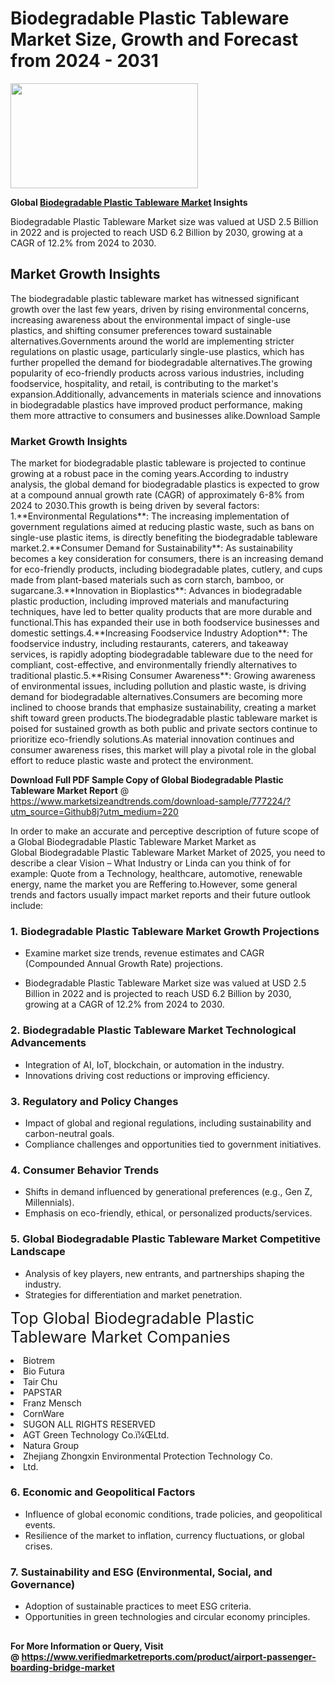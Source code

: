 <H1>Biodegradable Plastic Tableware Market Size, Growth and Forecast from 2024 - 2031</H1><img class="aligncenter size-medium wp-image-584254" src="https://thirdeyenews.in/wp-content/uploads/2024/09/Global-Market-Research-300x168.jpeg" alt="" width="300" height="168" /><p><strong>Global&nbsp;<a href="https://www.marketsizeandtrends.com/download-sample/777224/?utm_source=Github8j?utm_medium=220">Biodegradable Plastic Tableware Market</a> Insights</strong></p><p>Biodegradable Plastic Tableware Market size was valued at USD 2.5 Billion in 2022 and is projected to reach USD 6.2 Billion by 2030, growing at a CAGR of 12.2% from 2024 to 2030.</p><p><h2>Market Growth Insights</h2> The biodegradable plastic tableware market has witnessed significant growth over the last few years, driven by rising environmental concerns, increasing awareness about the environmental impact of single-use plastics, and shifting consumer preferences toward sustainable alternatives.Governments around the world are implementing stricter regulations on plastic usage, particularly single-use plastics, which has further propelled the demand for biodegradable alternatives.The growing popularity of eco-friendly products across various industries, including foodservice, hospitality, and retail, is contributing to the market's expansion.Additionally, advancements in materials science and innovations in biodegradable plastics have improved product performance, making them more attractive to consumers and businesses alike.Download Sample <h3>Market Growth Insights</h3> The market for biodegradable plastic tableware is projected to continue growing at a robust pace in the coming years.According to industry analysis, the global demand for biodegradable plastics is expected to grow at a compound annual growth rate (CAGR) of approximately 6-8% from 2024 to 2030.This growth is being driven by several factors: 1.**Environmental Regulations**: The increasing implementation of government regulations aimed at reducing plastic waste, such as bans on single-use plastic items, is directly benefiting the biodegradable tableware market.2.**Consumer Demand for Sustainability**: As sustainability becomes a key consideration for consumers, there is an increasing demand for eco-friendly products, including biodegradable plates, cutlery, and cups made from plant-based materials such as corn starch, bamboo, or sugarcane.3.**Innovation in Bioplastics**: Advances in biodegradable plastic production, including improved materials and manufacturing techniques, have led to better quality products that are more durable and functional.This has expanded their use in both foodservice businesses and domestic settings.4.**Increasing Foodservice Industry Adoption**: The foodservice industry, including restaurants, caterers, and takeaway services, is rapidly adopting biodegradable tableware due to the need for compliant, cost-effective, and environmentally friendly alternatives to traditional plastic.5.**Rising Consumer Awareness**: Growing awareness of environmental issues, including pollution and plastic waste, is driving demand for biodegradable alternatives.Consumers are becoming more inclined to choose brands that emphasize sustainability, creating a market shift toward green products.The biodegradable plastic tableware market is poised for sustained growth as both public and private sectors continue to prioritize eco-friendly solutions.As material innovation continues and consumer awareness rises, this market will play a pivotal role in the global effort to reduce plastic waste and protect the environment.</p><p><span class=""><strong>Download Full PDF Sample Copy of Global Biodegradable Plastic Tableware Market Report</strong> @ <a href="https://www.marketsizeandtrends.com/download-sample/777224/?utm_source=Github8j?utm_medium=220" target="_blank">https://www.marketsizeandtrends.com/download-sample/777224/?utm_source=Github8j?utm_medium=220</a></span></p><p>In order to make an accurate and perceptive description of future scope of a Global&nbsp;Biodegradable Plastic Tableware Market Market as Global&nbsp;Biodegradable Plastic Tableware Market Market of 2025, you need to describe a clear Vision &ndash; What Industry or Linda can you think of for example: Quote from a Technology, healthcare, automotive, renewable energy, name the market you are Reffering to.However, some general trends and factors usually impact market reports and their future outlook include:</p><h3>1.&nbsp;<strong>Biodegradable Plastic Tableware Market Growth Projections</strong></h3><ul><li>Examine market size trends, revenue estimates and CAGR (Compounded Annual Growth Rate) projections.</li><li><p>Biodegradable Plastic Tableware Market size was valued at USD 2.5 Billion in 2022 and is projected to reach USD 6.2 Billion by 2030, growing at a CAGR of 12.2% from 2024 to 2030.</p></li></ul><h3>2.&nbsp;<strong>Biodegradable Plastic Tableware Market Technological Advancements</strong></h3><ul><li>Integration of AI, IoT, blockchain, or automation in the industry.</li><li>Innovations driving cost reductions or improving efficiency.</li></ul><h3>3.&nbsp;<strong>Regulatory and Policy Changes</strong></h3><ul><li>Impact of global and regional regulations, including sustainability and carbon-neutral goals.</li><li>Compliance challenges and opportunities tied to government initiatives.</li></ul><h3>4.&nbsp;<strong>Consumer Behavior Trends</strong></h3><ul><li>Shifts in demand influenced by generational preferences (e.g., Gen Z, Millennials).</li><li>Emphasis on eco-friendly, ethical, or personalized products/services.</li></ul><h3>5.&nbsp;<strong>Global Biodegradable Plastic Tableware Market Competitive Landscape</strong></h3><ul><li>Analysis of key players, new entrants, and partnerships shaping the industry.</li><li>Strategies for differentiation and market penetration.</li></ul><p data-pm-slice="1 1 []"><span style="color: inherit; font-family: inherit; font-size: 25px;">Top Global Biodegradable Plastic Tableware Market Companies</span></p><div class="" data-test-id=""><p><li>Biotrem</li><li> Bio Futura</li><li> Tair Chu</li><li> PAPSTAR</li><li> Franz Mensch</li><li> CornWare</li><li> SUGON ALL RIGHTS RESERVED</li><li> AGT Green Technology Co.ï¼ŒLtd.</li><li> Natura Group</li><li> Zhejiang Zhongxin Environmental Protection Technology Co.</li><li> Ltd.</li></p></div><h3>6.&nbsp;<strong>Economic and Geopolitical Factors</strong></h3><ul><li>Influence of global economic conditions, trade policies, and geopolitical events.</li><li>Resilience of the market to inflation, currency fluctuations, or global crises.</li></ul><h3>7.&nbsp;<strong>Sustainability and ESG (Environmental, Social, and Governance)</strong></h3><ul><li>Adoption of sustainable practices to meet ESG criteria.</li><li>Opportunities in green technologies and circular economy principles.</li></ul><h2><strong style="font-size: 14px;">For More Information or Query, Visit @&nbsp;</strong><a style="background-color: #ffffff; font-size: 14px;" href="https://www.marketsizeandtrends.com/report/biodegradable-plastic-tableware-market/" target="_blank">https://www.verifiedmarketreports.com/product/airport-passenger-boarding-bridge-market</a></h2>